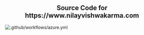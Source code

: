 <h2 align="center">
    Source Code for https://www.nilayvishwakarma.com
</h2>

![.github/workflows/azure.yml](https://github.com/iwannabebot/opinions/workflows/.github/workflows/azure.yml/badge.svg?branch=publish)
